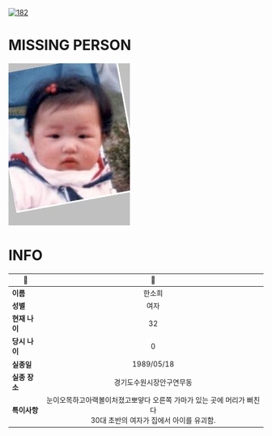 [![182](https://img.shields.io/badge/%EC%8B%A4%EC%A2%85%EC%8B%A0%EA%B3%A0%EB%8A%94%20%EA%B5%AD%EB%B2%88%EC%97%86%EC%9D%B4-182-blue)](http://safe182.go.kr/index.do)

# MISSING PERSON

<img src="./missing_person.jpg">

# INFO

|🔑|💎|
|--|:--:|
|**이름**|한소희|
|**성별**|여자|
|**현재 나이**|32|
|**당시 나이**|0|
|**실종일**|1989/05/18|
|**실종 장소**|경기도수원시장안구연무동|
|**특이사항**|눈이오목하고아랙볼이처졌고뽀얗다 오른쪽 가마가 있는 곳에 머리가 뻐친다</br>30대 초반의 여자가 집에서 아이를 유괴함.|

